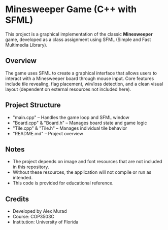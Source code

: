 # Minesweeper Game (C++ with SFML)

This project is a graphical implementation of the classic **Minesweeper** game, developed as a class assignment using SFML (Simple and Fast Multimedia Library).

## Overview

The game uses SFML to create a graphical interface that allows users to interact with a Minesweeper board through mouse input. Core features include tile revealing, flag placement, win/loss detection, and a clean visual layout (dependent on external resources not included here).

## Project Structure

- "main.cpp" – Handles the game loop and SFML window
- "Board.cpp" & "Board.h" – Manages board state and game logic
- "Tile.cpp" & "Tile.h" – Manages individual tile behavior
- "README.md" – Project overview

## Notes

- The project depends on image and font resources that are not included in this repository.
- Without these resources, the application will not compile or run as intended.
- This code is provided for educational reference.

## Credits

- Developed by Alex Murad
- Course: COP3503C
- Institution: University of Florida
